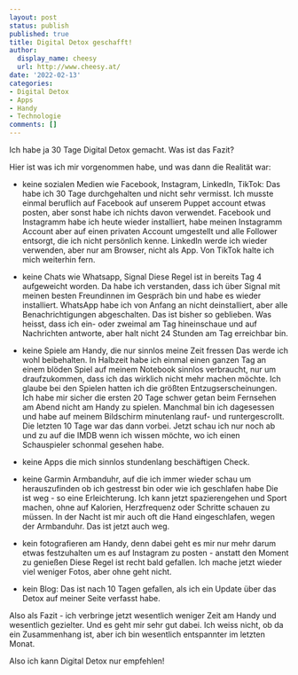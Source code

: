 ```yaml
---
layout: post
status: publish
published: true
title: Digital Detox geschafft!
author:
  display_name: cheesy
  url: http://www.cheesy.at/
date: '2022-02-13'
categories:
- Digital Detox
- Apps
- Handy
- Technologie
comments: []
---
```


Ich habe ja 30 Tage Digital Detox gemacht. Was ist das Fazit?

Hier ist was ich mir vorgenommen habe, und was dann die Realität war:
- keine sozialen Medien wie Facebook, Instagram, LinkedIn, TikTok:
Das habe ich 30 Tage durchgehalten und nicht sehr vermisst. Ich musste einmal beruflich auf Facebook auf unserem Puppet account etwas posten, aber sonst habe ich nichts davon verwendet. Facebook und Instagramm habe ich heute wieder installiert, habe meinen Instagramm Account aber auf einen privaten Account umgestellt und alle Follower entsorgt, die ich nicht persönlich kenne. LinkedIn werde ich wieder verwenden, aber nur am Browser, nicht als App. Von TikTok halte ich mich weiterhin fern.

- keine Chats wie Whatsapp, Signal
Diese Regel ist in bereits Tag 4 aufgeweicht worden. Da habe ich verstanden, dass ich über Signal mit meinen besten Freundinnen im Gespräch bin und habe es wieder installiert. WhatsApp habe ich von Anfang an nicht deinstalliert, aber alle Benachrichtigungen abgeschalten. Das ist bisher so geblieben. Was heisst, dass ich ein- oder zweimal am Tag hineinschaue und auf Nachrichten antworte, aber halt nicht 24 Stunden am Tag erreichbar bin.

- keine Spiele am Handy, die nur sinnlos meine Zeit fressen
Das werde ich wohl beibehalten. In Halbzeit habe ich einmal einen ganzen Tag an einem blöden Spiel auf meinem Notebook sinnlos verbraucht, nur um draufzukommen, dass ich das wirklich nicht mehr machen möchte. Ich glaube bei den Spielen hatten ich die größten Entzugserscheinungen. Ich habe mir sicher die ersten 20 Tage schwer getan beim Fernsehen am Abend nicht am Handy zu spielen. Manchmal bin ich dagesessen und habe auf meinem Bildschirm minutenlang rauf- und runtergescrollt. Die letzten 10 Tage war das dann vorbei. Jetzt schau ich nur noch ab und zu auf die IMDB wenn ich wissen möchte, wo ich einen Schauspieler schonmal gesehen habe.

- keine Apps die mich sinnlos stundenlang beschäftigen
Check.

- keine Garmin Armbanduhr, auf die ich immer wieder schau um herauszufinden ob ich gestresst bin oder wie ich geschlafen habe
Die ist weg - so eine Erleichterung. Ich kann jetzt spazierengehen und Sport machen, ohne auf Kalorien, Herzfrequenz oder Schritte schauen zu müssen. In der Nacht ist mir auch oft die Hand eingeschlafen, wegen der Armbanduhr. Das ist jetzt auch weg.

- kein fotografieren am Handy, denn dabei geht es mir nur mehr darum etwas festzuhalten um es auf Instagram zu posten - anstatt den Moment zu genießen
Diese Regel ist recht bald gefallen. Ich mache jetzt wieder viel weniger Fotos, aber ohne geht nicht.

- kein Blog:
Das ist nach 10 Tagen gefallen, als ich ein Update über das Detox auf meiner Seite verfasst habe.

Also als Fazit - ich verbringe jetzt wesentlich weniger Zeit am Handy und wesentlich gezielter. Und es geht mir sehr gut dabei. Ich weiss nicht, ob da ein Zusammenhang ist, aber ich bin wesentlich entspannter im letzten Monat.

Also ich kann Digital Detox nur empfehlen!